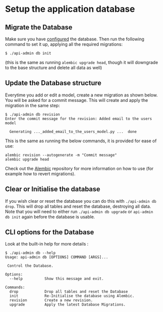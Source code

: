 # Setup the application database

## Migrate the Database

Make sure you have [configured](/usage/configuration/dot-env) the database. Then
run the following command to set it up, applying all the required migrations:

```console
$ ./api-admin db init
```

(this is the same as running `alembic upgrade head`, though it will downgrade to
the base structure and delete all data as well)

## Update the Database structure

Everytime you add or edit a model, create a new migration as shown below. You
will be asked for a commit message. This will create and apply the migration in
the same step:

```console
$ ./api-admin db revision
Enter the commit message for the revision: Added email to the users model

  Generating ..._added_email_to_the_users_model.py ...  done
```

This is the same as running the below commands, it is provided for ease of use:

```console
alembic revision --autogenerate -m "Commit message"
alembic upgrade head
```

Check out the [Alembic](https://github.com/sqlalchemy/alembic) repository for
more information on how to use (for example how to revert migrations).

## Clear or Initialise the database

If you wish clear or reset the database you can do this with `./api-admin db
drop`. This will drop all tables and reset the database, destroying all data.
Note that you will need to either run `./api-admin db upgrade` or `api-admin db
init` again before the database is usable.

## CLI options for the Database

Look at the built-in help for more details :

```console
$ ./api-admin db --help
Usage: api-admin db [OPTIONS] COMMAND [ARGS]...

 Control the Database.

Options:
  --help          Show this message and exit.

Commands:
  drop            Drop all tables and reset the Database
  init            Re-Initialise the database using Alembic.
  revision        Create a new revision.
  upgrade         Apply the latest Database Migrations.
```
